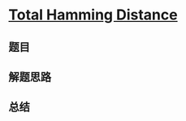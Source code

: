 # [Total Hamming Distance](https://leetcode.com/problems/total-hamming-distance/)
## 题目


## 解题思路


## 总结


